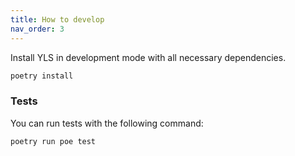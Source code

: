 ```yaml
---
title: How to develop
nav_order: 3
---
```


Install YLS in development mode with all necessary dependencies.

```bash
poetry install
```

### Tests

You can run tests with the following command:

```bash
poetry run poe test
```
